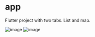 # app
Flutter project with two tabs. List and map.

![image](https://github.com/user-attachments/assets/5f5026a6-6b65-412f-adf2-345826d82de8)
![image](https://github.com/user-attachments/assets/6b9dc4b8-5cf3-40ba-b57f-ea31bfe406c6)
